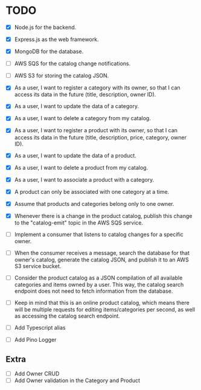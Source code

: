 # TODO

- [x] Node.js for the backend.
- [x] Express.js as the web framework.
- [x] MongoDB for the database.
- [ ] AWS SQS for the catalog change notifications.
- [ ] AWS S3 for storing the catalog JSON.

- [x] As a user, I want to register a category with its owner, so that I can access its data in the
      future (title, description, owner ID).
- [x] As a user, I want to update the data of a category.
- [x] As a user, I want to delete a category from my catalog.
- [x] As a user, I want to register a product with its owner, so that I can access its data in the
      future (title, description, price, category, owner ID).
- [x] As a user, I want to update the data of a product.
- [x] As a user, I want to delete a product from my catalog.
- [x] As a user, I want to associate a product with a category.
- [x] A product can only be associated with one category at a time.
- [x] Assume that products and categories belong only to one owner.
- [x] Whenever there is a change in the product catalog, publish this change to the "catalog-emit"
      topic in the AWS SQS service.
- [ ] Implement a consumer that listens to catalog changes for a specific owner.
- [ ] When the consumer receives a message, search the database for that owner's catalog, generate
      the catalog JSON, and publish it to an AWS S3 service bucket.
- [ ] Consider the product catalog as a JSON compilation of all available categories and items owned
      by a user. This way, the catalog search endpoint does not need to fetch information from the
      database.
- [ ] Keep in mind that this is an online product catalog, which means there will be multiple
      requests for editing items/categories per second, as well as accessing the catalog search
      endpoint.

- [ ] Add Typescript alias
- [ ] Add Pino Logger

## Extra

- [ ] Add Owner CRUD
- [ ] Add Owner validation in the Category and Product
